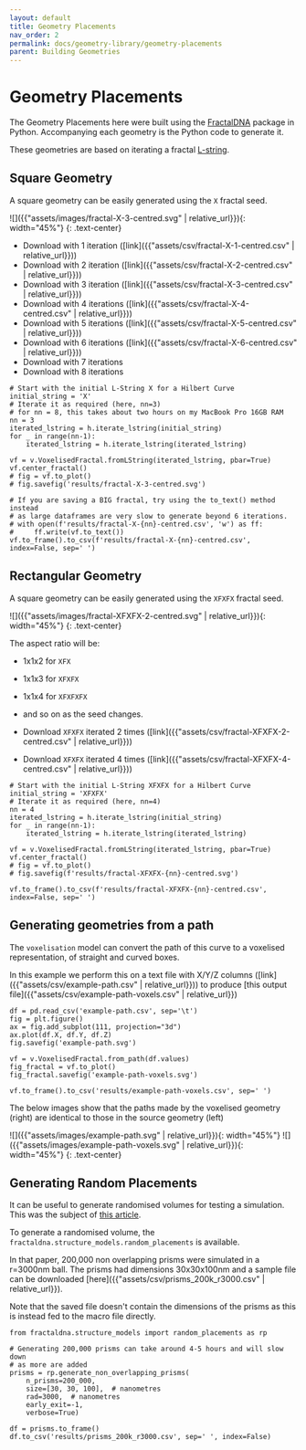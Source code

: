```yaml
---
layout: default
title: Geometry Placements
nav_order: 2
permalink: docs/geometry-library/geometry-placements
parent: Building Geometries
---
```


# Geometry Placements

The Geometry Placements here were built using the [FractalDNA]({{site.url}}/docs/geometry-library/fractal-dna)
package in Python. Accompanying each geometry is the Python code to
generate it.

These geometries are based on iterating a fractal [L-string](https://en.wikipedia.org/wiki/L-system).

## Square Geometry

A square geometry can be easily generated using the `X` fractal seed.

![]({{"assets/images/fractal-X-3-centred.svg" | relative_url}}){: width="45%"}
{: .text-center}

- Download with 1 iteration ([link]({{"assets/csv/fractal-X-1-centred.csv" | relative_url}}))
- Download with 2 iteration ([link]({{"assets/csv/fractal-X-2-centred.csv" | relative_url}}))
- Download with 3 iteration ([link]({{"assets/csv/fractal-X-3-centred.csv" | relative_url}}))
- Download with 4 iterations ([link]({{"assets/csv/fractal-X-4-centred.csv" | relative_url}}))
- Download with 5 iterations ([link]({{"assets/csv/fractal-X-5-centred.csv" | relative_url}}))
- Download with 6 iterations ([link]({{"assets/csv/fractal-X-6-centred.csv" | relative_url}}))
- Download with 7 iterations
- Download with 8 iterations

```
# Start with the initial L-String X for a Hilbert Curve
initial_string = 'X'
# Iterate it as required (here, nn=3)
# for nn = 8, this takes about two hours on my MacBook Pro 16GB RAM
nn = 3
iterated_lstring = h.iterate_lstring(initial_string)
for _ in range(nn-1):
    iterated_lstring = h.iterate_lstring(iterated_lstring)

vf = v.VoxelisedFractal.fromLString(iterated_lstring, pbar=True)
vf.center_fractal()
# fig = vf.to_plot()
# fig.savefig('results/fractal-X-3-centred.svg')

# If you are saving a BIG fractal, try using the to_text() method instead
# as large dataframes are very slow to generate beyond 6 iterations.
# with open(f'results/fractal-X-{nn}-centred.csv', 'w') as ff:
#     ff.write(vf.to_text())
vf.to_frame().to_csv(f'results/fractal-X-{nn}-centred.csv', index=False, sep=' ')
```

## Rectangular Geometry

A square geometry can be easily generated using the `XFXFX` fractal seed.

![]({{"assets/images/fractal-XFXFX-2-centred.svg" | relative_url}}){: width="45%"}
{: .text-center}

The aspect ratio will be:
- 1x1x2 for `XFX`
- 1x1x3 for `XFXFX`
- 1x1x4 for `XFXFXFX`
- and so on as the seed changes.

- Download `XFXFX` iterated 2 times ([link]({{"assets/csv/fractal-XFXFX-2-centred.csv" | relative_url}}))
- Download `XFXFX` iterated 4 times ([link]({{"assets/csv/fractal-XFXFX-4-centred.csv" | relative_url}}))

```
# Start with the initial L-String XFXFX for a Hilbert Curve
initial_string = 'XFXFX'
# Iterate it as required (here, nn=4)
nn = 4
iterated_lstring = h.iterate_lstring(initial_string)
for _ in range(nn-1):
    iterated_lstring = h.iterate_lstring(iterated_lstring)

vf = v.VoxelisedFractal.fromLString(iterated_lstring, pbar=True)
vf.center_fractal()
# fig = vf.to_plot()
# fig.savefig(f'results/fractal-XFXFX-{nn}-centred.svg')

vf.to_frame().to_csv(f'results/fractal-XFXFX-{nn}-centred.csv', index=False, sep=' ')
```


## Generating geometries from a path

The `voxelisation` model can convert the path of this curve to a voxelised
representation, of straight and curved boxes.

In this example we perform this on a text file with X/Y/Z columns
([link]({{"assets/csv/example-path.csv" | relative_url}})) to produce
[this output file]({{"assets/csv/example-path-voxels.csv" | relative_url}})

```
df = pd.read_csv('example-path.csv', sep='\t')
fig = plt.figure()
ax = fig.add_subplot(111, projection="3d")
ax.plot(df.X, df.Y, df.Z)
fig.savefig('example-path.svg')

vf = v.VoxelisedFractal.from_path(df.values)
fig_fractal = vf.to_plot()
fig_fractal.savefig('example-path-voxels.svg')

vf.to_frame().to_csv('results/example-path-voxels.csv', sep=' ')
```

The below images show that the paths made by the voxelised geometry (right)
are identical to those in the source geometry (left)

![]({{"assets/images/example-path.svg" | relative_url}}){: width="45%"}
![]({{"assets/images/example-path-voxels.svg" | relative_url}}){: width="45%"}
{: .text-center}


## Generating Random Placements


It can be useful to generate randomised volumes for testing a simulation. 
This was the subject of [this article](https://doi.org/10.1016/j.ejmp.2018.02.011).

To generate a randomised volume, the `fractaldna.structure_models.random_placements`
is available.

In that paper, 200,000 non overlapping prisms were simulated in a r=3000nm 
ball.
The prisms had dimensions 30x30x100nm and a sample file can be 
downloaded [here]({{"assets/csv/prisms_200k_r3000.csv" | relative_url}}).

Note that the saved file doesn't contain the dimensions of the prisms as this
is instead fed to the macro file directly.

```
from fractaldna.structure_models import random_placements as rp

# Generating 200,000 prisms can take around 4-5 hours and will slow down
# as more are added
prisms = rp.generate_non_overlapping_prisms(
    n_prisms=200_000,
    size=[30, 30, 100],  # nanometres
    rad=3000,  # nanometres
    early_exit=-1,
    verbose=True)

df = prisms.to_frame()
df.to_csv('results/prisms_200k_r3000.csv', sep=' ', index=False)

```